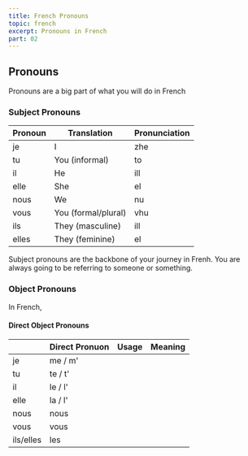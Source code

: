 ```yaml
---
title: French Pronouns
topic: french
excerpt: Pronouns in French
part: 02
---
```


## Pronouns

Pronouns are a big part of what you will do in French

### Subject Pronouns

| Pronoun | Translation         | Pronunciation |
| ------- | ------------------- | ------------- |
| je      | I                   | zhe           |
| tu      | You (informal)      | to            |
| il      | He                  | ill           |
| elle    | She                 | el            |
| nous    | We                  | nu            |
| vous    | You (formal/plural) | vhu           |
| ils     | They (masculine)    | ill           |
| elles   | They (feminine)     | el            |

Subject pronouns are the backbone of your journey in Frenh. You are always going to be referring to someone or something.

### Object Pronouns

In French,

#### Direct Object Pronouns

|           | Direct Pronuon | Usage | Meaning |
| --------- | -------------- | ----- | ------- |
| je        | me / m'        |
| tu        | te / t'        |
| il        | le / l'        |
| elle      | la / l'        |
| nous      | nous           |
| vous      | vous           |
| ils/elles | les            |
